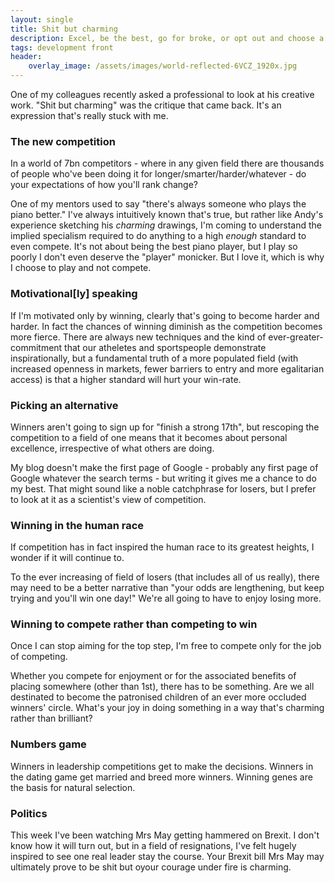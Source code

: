 ```yaml
---
layout: single
title: Shit but charming
description: Excel, be the best, go for broke, or opt out and choose a more human alternative
tags: development front
header:
    overlay_image: /assets/images/world-reflected-6VCZ_1920x.jpg
---
```


One of my colleagues recently asked a professional to look at his creative work.
"Shit but charming" was the critique that came back.
It's an expression that's really stuck with me.

### The new competition
In a world of 7bn competitors - where in any given field there are thousands of people who've been doing it for longer/smarter/harder/whatever - do your expectations of how you'll rank change?

One of my mentors used to say "there's always someone who plays the piano better."
I've always intuitively known that's true, but rather like Andy's experience sketching his _charming_ drawings, I'm coming to understand the implied specialism required to do anything to a high _enough_ standard to even compete.
It's not about being the best piano player, but I play so poorly I don't even deserve the "player" monicker.  But I love it, which is why I choose to play and not compete.

### Motivational\[ly\] speaking
If I'm motivated only by winning, clearly that's going to become harder and harder.
In fact the chances of winning diminish as the competition becomes more fierce.
There are always new techniques and the kind of ever-greater-commitment that our atheletes and sportspeople demonstrate inspirationally, but a fundamental truth of a more populated field (with increased openness in markets, fewer barriers to entry and more egalitarian access) is that a higher standard will hurt your win-rate.

### Picking an alternative
Winners aren't going to sign up for "finish a strong 17th", but rescoping the competition to a field of one means that it becomes about personal excellence, irrespective of what others are doing.

My blog doesn't make the first page of Google - probably any first page of Google whatever the search terms - but writing it gives me a chance to do my best.  That might sound like a noble catchphrase for losers, but I prefer to look at it as a scientist's view of competition.

### Winning in the human race
If competition has in fact inspired the human race to its greatest heights, I wonder if it will continue to.

To the ever increasing of field of losers (that includes all of us really), there may need to be a better narrative than "your odds are lengthening, but keep trying and you'll win one day!"  We're all going to have to enjoy losing more.

### Winning to compete rather than competing to win
Once I can stop aiming for the top step, I'm free to compete only for the job of competing.

Whether you compete for enjoyment or for the associated benefits of placing somewhere (other than 1st), there has to be something.  Are we all destinated to become the patronised children of an ever more occluded winners' circle.  What's your joy in doing something in a way that's charming rather than brilliant?

### Numbers game
Winners in leadership competitions get to make the decisions.
Winners in the dating game get married and breed more winners.
Winning genes are the basis for natural selection.

### Politics
This week I've been watching Mrs May getting hammered on Brexit.  I don't know how it will turn out, but in a field of resignations, I've felt hugely inspired to see one real leader stay the course.  Your Brexit bill Mrs May may ultimately prove to be shit but oyour courage under fire is charming.
